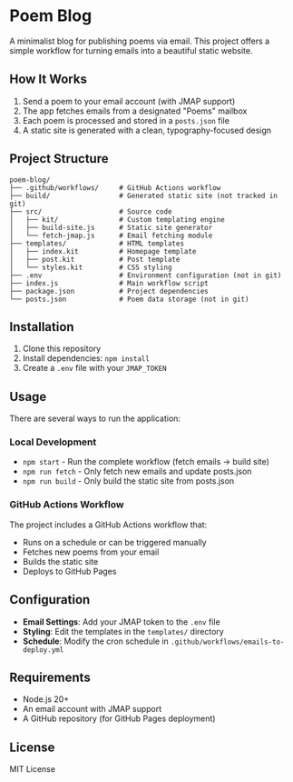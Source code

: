# Poem Blog

A minimalist blog for publishing poems via email. This project offers a simple workflow for turning emails into a beautiful static website.

## How It Works

1. Send a poem to your email account (with JMAP support)
2. The app fetches emails from a designated "Poems" mailbox
3. Each poem is processed and stored in a `posts.json` file
4. A static site is generated with a clean, typography-focused design

## Project Structure

```
poem-blog/
├── .github/workflows/     # GitHub Actions workflow 
├── build/                 # Generated static site (not tracked in git)
├── src/                   # Source code
│   ├── kit/               # Custom templating engine
│   ├── build-site.js      # Static site generator
│   └── fetch-jmap.js      # Email fetching module
├── templates/             # HTML templates
│   ├── index.kit          # Homepage template
│   ├── post.kit           # Post template
│   └── styles.kit         # CSS styling
├── .env                   # Environment configuration (not in git)
├── index.js               # Main workflow script
├── package.json           # Project dependencies
└── posts.json             # Poem data storage (not in git)
```

## Installation

1. Clone this repository
2. Install dependencies: `npm install`
3. Create a `.env` file with your `JMAP_TOKEN`

## Usage

There are several ways to run the application:

### Local Development

- `npm start` - Run the complete workflow (fetch emails → build site)
- `npm run fetch` - Only fetch new emails and update posts.json
- `npm run build` - Only build the static site from posts.json

### GitHub Actions Workflow

The project includes a GitHub Actions workflow that:
- Runs on a schedule or can be triggered manually
- Fetches new poems from your email
- Builds the static site
- Deploys to GitHub Pages

## Configuration

- **Email Settings**: Add your JMAP token to the `.env` file
- **Styling**: Edit the templates in the `templates/` directory
- **Schedule**: Modify the cron schedule in `.github/workflows/emails-to-deploy.yml`

## Requirements

- Node.js 20+
- An email account with JMAP support
- A GitHub repository (for GitHub Pages deployment)

## License

MIT License